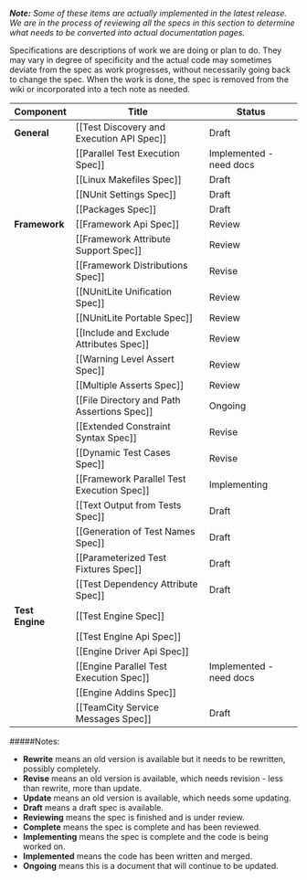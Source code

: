 _**Note:** Some of these items are actually implemented in the latest release. We are in the process of reviewing all the specs in this section to determine what needs to be converted into actual documentation pages._
 
Specifications are descriptions of work we are doing or plan to do. They may vary in degree of specificity and the actual code may sometimes deviate from the spec as work progresses, without necessarily going back to change the spec. When the work is done, the spec is removed from the wiki or incorporated into a tech note as needed.

|  Component      |  Title                                     |  Status                 |
|-----------------|--------------------------------------------|-------------------------|
|  **General**    | [[Test Discovery and Execution API Spec]]  | Draft                   |
|                 | [[Parallel Test Execution Spec]]           | Implemented - need docs |
|                 | [[Linux Makefiles Spec]]                   | Draft                   |
|                 | [[NUnit Settings Spec]]                    | Draft                   |
|                 | [[Packages Spec]]                          | Draft                   |
|  **Framework**  | [[Framework Api Spec]]                     | Review                  |
|                 | [[Framework Attribute Support Spec]]       | Review                  |
|                 | [[Framework Distributions Spec]]           | Revise                  |
|                 | [[NUnitLite Unification Spec]]             | Review                  |
|                 | [[NUnitLite Portable Spec]]                | Review                  |
|                 | [[Include and Exclude Attributes Spec]]    | Review                  |
|                 | [[Warning Level Assert Spec]]              | Review                  |
|                 | [[Multiple Asserts Spec]]                  | Review                  |
|                 | [[File Directory and Path Assertions Spec]]| Ongoing                 |
|                 | [[Extended Constraint Syntax Spec]]        | Revise                  |
|                 | [[Dynamic Test Cases Spec]]                | Revise                  |
|                 | [[Framework Parallel Test Execution Spec]] | Implementing            |
|                 | [[Text Output from Tests Spec]]            | Draft                   |
|                 | [[Generation of Test Names Spec]]          | Draft                   |
|                 | [[Parameterized Test Fixtures Spec]]       | Draft                   |
|                 | [[Test Dependency Attribute Spec]]         | Draft                   |
| **Test Engine** | [[Test Engine Spec]]                       |                         |
|                 | [[Test Engine Api Spec]]                   |                         |
|                 | [[Engine Driver Api Spec]]                 |                         |
|                 | [[Engine Parallel Test Execution Spec]]    | Implemented - need docs |
|                 | [[Engine Addins Spec]]                     |                         |
|                 | [[TeamCity Service Messages Spec]]         | Draft                   |

#####Notes:
* **Rewrite** means an old version is available but it needs to be rewritten, possibly completely.
* **Revise** means an old version is available, which needs revision - less than rewrite, more than update.
* **Update** means an old version is available, which needs some updating.
* **Draft** means a draft spec is available.
* **Reviewing** means the spec is finished and is under review.
* **Complete** means the spec is complete and has been reviewed.
* **Implementing** means the spec is complete and the code is being worked on.
* **Implemented** means the code has been written and merged.
* **Ongoing** means this is a document that will continue to be updated.
